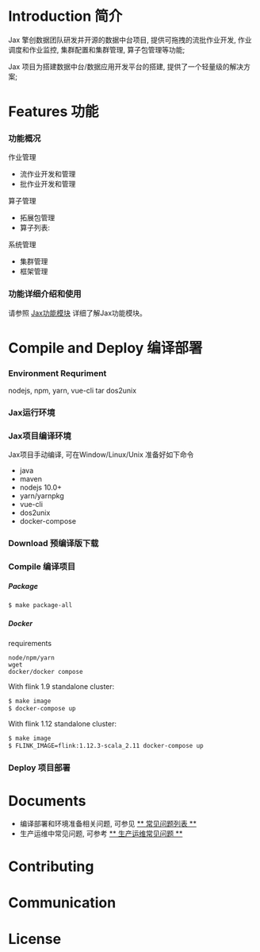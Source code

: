 
# Introduction 简介

Jax 擎创数据团队研发并开源的数据中台项目, 提供可拖拽的流批作业开发, 作业调度和作业监控, 集群配置和集群管理, 算子包管理等功能; 

Jax 项目为搭建数据中台/数据应用开发平台的搭建, 提供了一个轻量级的解决方案; 

# Features 功能

### 功能概况
作业管理
* 流作业开发和管理
* 批作业开发和管理
	
算子管理
* 拓展包管理
* 算子列表: 

系统管理
* 集群管理
* 框架管理


### 功能详细介绍和使用

请参照 [Jax功能模块](docs/JaxFeatures.md) 详细了解Jax功能模块。




# Compile and Deploy 编译部署

### Environment Requriment

nodejs, npm, yarn, vue-cli
tar dos2unix 

### Jax运行环境

### Jax项目编译环境

Jax项目手动编译, 可在Window/Linux/Unix 准备好如下命令
- java
- maven
- nodejs 10.0+
- yarn/yarnpkg
- vue-cli
- dos2unix
- docker-compose



### Download 预编译版下载

### Compile 编译项目


##### Package

```sh
$ make package-all
```

##### Docker

requirements

```
node/npm/yarn
wget
docker/docker compose
```

With flink 1.9 standalone cluster:

```sh
$ make image
$ docker-compose up
```

With flink 1.12 standalone cluster:

```sh
$ make image
$ FLINK_IMAGE=flink:1.12.3-scala_2.11 docker-compose up
```


### Deploy 项目部署


# Documents 

- 编译部署和环境准备相关问题, 可参见  [** 常见问题列表 **](https://datasalon.yuque.com/staff-dg3tgh/pg6cpg/uem0ig) 
- 生产运维中常见问题, 可参考 [** 生产运维常见问题 **](https://datasalon.yuque.com/staff-dg3tgh/pg6cpg/uem0ig) 


# Contributing

# Communication

# License


